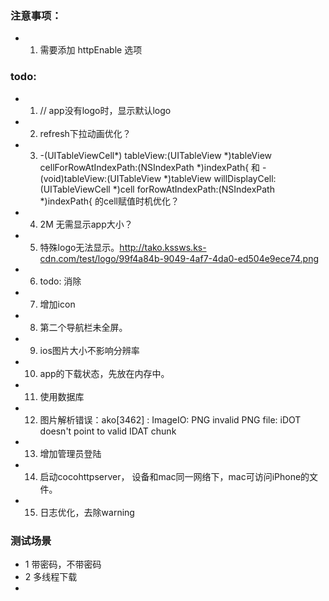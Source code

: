 ### 注意事项：

- 1. 需要添加 httpEnable 选项


### todo:

- 1.  // app没有logo时，显示默认logo
- 2. refresh下拉动画优化？
- 3. -(UITableViewCell*) tableView:(UITableView *)tableView cellForRowAtIndexPath:(NSIndexPath *)indexPath{
和 - (void)tableView:(UITableView *)tableView willDisplayCell:(UITableViewCell *)cell forRowAtIndexPath:(NSIndexPath *)indexPath{
的cell赋值时机优化？
- 4. 2M 无需显示app大小？
- 5. 特殊logo无法显示。http://tako.kssws.ks-cdn.com/test/logo/99f4a84b-9049-4af7-4da0-ed504e9ece74.png
- 6. todo: 消除
- 7. 增加icon
- 8. 第二个导航栏未全屏。
- 9. ios图片大小不影响分辨率
- 10. app的下载状态，先放在内存中。
- 11. 使用数据库
- 12. 图片解析错误：ako[3462] <Error>: ImageIO: PNG invalid PNG file: iDOT doesn't point to valid IDAT chunk
- 13. 增加管理员登陆
- 14. 启动cocohttpserver， 设备和mac同一网络下，mac可访问iPhone的文件。
- 15. 日志优化，去除warning



### 测试场景
- 1 带密码，不带密码
- 2 多线程下载
- 







 
